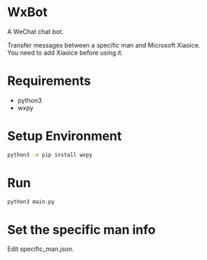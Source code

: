 # WxBot

A WeChat chat bot.

Transfer messages between a specific man 
and Microsoft Xiaoice.  
You need to add Xiaoice before using it.

# Requirements

* python3
* wxpy

# Setup Environment

```bash
python3 -m pip install wxpy
```

# Run

```bash
python3 main.py
```

# Set the specific man info

Edit specific_man.json.
